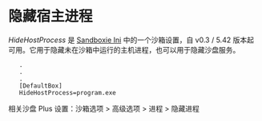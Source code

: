 # 隐藏宿主进程

_HideHostProcess_ 是 [Sandboxie Ini](SandboxieIni.md) 中的一个沙箱设置，自 v0.3 / 5.42 版本起可用。它用于隐藏未在沙箱中运行的主机进程，也可以用于隐藏沙盘服务。

```
   .
   .
   .
   [DefaultBox]
   HideHostProcess=program.exe
```

相关沙盘 Plus 设置：沙箱选项 > 高级选项 > 进程 > 隐藏进程